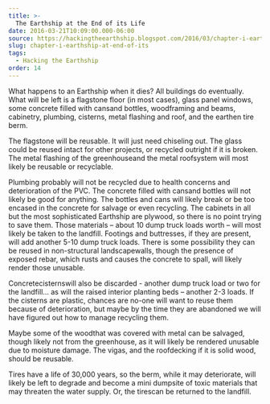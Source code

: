 ```yaml
---
title: >-
  The Earthship at the End of its Life
date: 2016-03-21T10:09:00.000-06:00
source: https://hackingtheearthship.blogspot.com/2016/03/chapter-i-earthship-at-end-of-its.html
slug: chapter-i-earthship-at-end-of-its
tags:
  - Hacking the Earthship
order: 14
---
```


What happens to an Earthship when it dies? All buildings do eventually. What will be left is a flagstone floor (in most cases), glass panel windows, some concrete filled with cansand bottles, woodframing and beams, cabinetry, plumbing, cisterns, metal flashing and roof, and the earthen tire berm. 



The flagstone will be reusable. It will just need chiseling out. The glass could be reused intact for other projects, or recycled outright if it is broken. The metal flashing of the greenhouseand the metal roofsystem will most likely be reusable or recyclable. 



Plumbing probably will not be recycled due to health concerns and deterioration of the PVC. The concrete filled with cansand bottles will not likely be good for anything. The bottles and cans will likely break or be too encased in the concrete for salvage or even recycling. The cabinets in all but the most sophisticated Earthship are plywood, so there is no point trying to save them. Those materials – about 10 dump truck loads worth – will most likely be taken to the landfill. Footings and buttresses, if they are present, will add another 5-10 dump truck loads. There is some possibility they can be reused in non-structural landscapewalls, though the presence of exposed rebar, which rusts and causes the concrete to spall, will likely render those unusable.



Concretecisternswill also be discarded - another dump truck load or two for the landfill… as will the raised interior planting beds – another 2-3 loads. If the cisterns are plastic, chances are no-one will want to reuse them because of deterioration, but maybe by the time they are abandoned we will have figured out how to manage recycling them. 



Maybe some of the woodthat was covered with metal can be salvaged, though likely not from the greenhouse, as it will likely be rendered unusable due to moisture damage. The vigas, and the roofdecking if it is solid wood, should be reusable. 



Tires have a life of 30,000 years, so the berm, while it may deteriorate, will likely be left to degrade and become a mini dumpsite of toxic materials that may threaten the water supply. Or, the tirescan be returned to the landfill.
